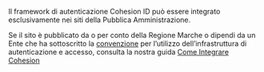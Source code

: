 Il framework di autenticazione Cohesion ID può essere integrato esclusivamente nei siti della Pubblica Amministrazione. 

Se il sito è pubblicato da o per conto della Regione Marche o dipendi da un Ente che ha sottoscritto la [convenzione](https://procedimenti.regione.marche.it/AreaPA/TipologieProcedimento/DettagliTer/13915) per l’utilizzo dell’infrastruttura di autenticazione e accesso, consulta la nostra guida [Come Integrare Cohesion](/CohesionID-Docs/Pubbliche-Amministrazioni-e-Imprese/)